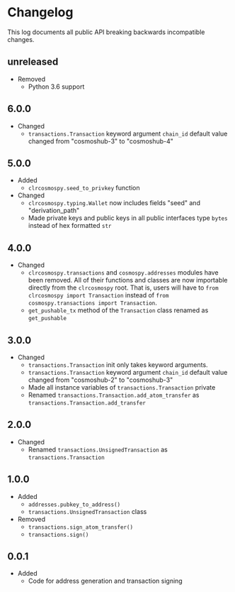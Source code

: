 # Changelog

This log documents all public API breaking backwards incompatible changes.

## **unreleased**

- Removed
  - Python 3.6 support

## 6.0.0

- Changed
  - `transactions.Transaction` keyword argument `chain_id` default value changed from "cosmoshub-3" to "cosmoshub-4"

## 5.0.0

- Added
  - `clrcosmospy.seed_to_privkey` function
- Changed
  - `clrcosmospy.typing.Wallet` now includes fields "seed" and "derivation_path"
  - Made private keys and public keys in all public interfaces type `bytes` instead of hex formatted `str`

## 4.0.0

- Changed
  - `clrcosmospy.transactions` and `cosmospy.addresses` modules have been removed.
    All of their functions and classes are now importable directly from the `clrcosmospy` root.
    That is, users will have to `from clrcosmospy import Transaction` instead of `from cosmospy.transactions import Transaction`.
  - `get_pushable_tx` method of the `Transaction` class renamed as `get_pushable`

## 3.0.0

- Changed
  - `transactions.Transaction` init only takes keyword arguments.
  - `transactions.Transaction` keyword argument `chain_id` default value changed from "cosmoshub-2" to "cosmoshub-3"
  - Made all instance variables of `transactions.Transaction` private
  - Renamed `transactions.Transaction.add_atom_transfer` as `transactions.Transaction.add_transfer`

## 2.0.0

- Changed
  - Renamed `transactions.UnsignedTransaction` as `transactions.Transaction`

## 1.0.0

- Added
  - `addresses.pubkey_to_address()`
  - `transactions.UnsignedTransaction` class
- Removed
  - `transactions.sign_atom_transfer()`
  - `transactions.sign()`

## 0.0.1

- Added
  - Code for address generation and transaction signing
